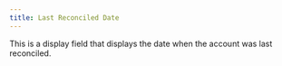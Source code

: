```yaml
---
title: Last Reconciled Date
---
```



This is a display field that displays the date when the account was last reconciled.
